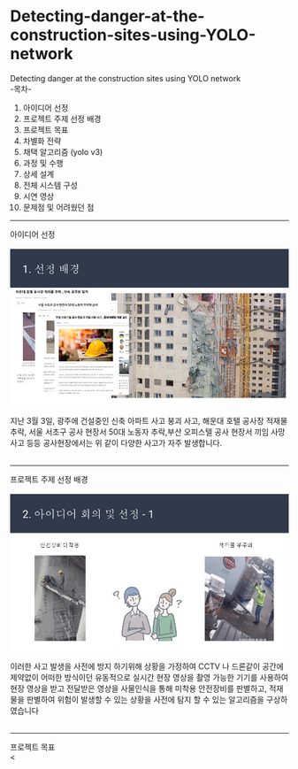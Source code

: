 # Detecting-danger-at-the-construction-sites-using-YOLO-network
Detecting danger at the construction sites using YOLO network 
<br>
-목차- <br> 
 1. 아이디어 선정 <br>
 2. 프로젝트 주제 선정 배경 <br>
 3. 프로젝트 목표 <br>
 4. 차별화 전략 <br>
 5. 채택 알고리즘 (yolo v3) <br>
 6. 과정 및 수행 <br>
 7. 상세 설계 <br>
 8. 전체 시스템 구성 <br>
 9. 시연 영상 <br>
 10. 문제점 및 어려웠던 점 <br>
 <hr>
 
아이디어 선정 <br><br>
<img src="https://github.com/demasialol/Detecting-danger-at-the-construction-sites-using-YOLO-network/blob/main/slide3.JPG?raw=true" align="center"><br><br>
지난 3월 3일, 광주에 건설중인 신축 아파트 사고 붕괴 사고, 해운대 호텔 공사장 적재물 추락, 서울 서초구 공사 현장서 50대 노동자 추락,부산 오피스텔 공사 현장서 끼임 사망 사고 등등
공사현장에서는 위 같이 다양한 사고가 자주 발생합니다. <br><br>
<hr>
프로젝트 주제 선정 배경 <br><br>
<img src="https://github.com/demasialol/Detecting-danger-at-the-construction-sites-using-YOLO-network/blob/main/slide4.JPG?raw=true" align="center"><br><br>
이러한 사고 발생을 사전에 방지 하기위해 상황을 가정하여 
CCTV 나 드론같이 공간에 제약없이 어떠한 방식이던 유동적으로 실시간 현장 영상을 촬영 가능한 기기를 사용하여 현장 영상을 받고 
전달받은 영상을 사물인식을 통해 미착용 안전장비를 판별하고, 적재물을 판별하여 위험이 발생할 수 있는 상황을 사전에 탐지 할 수 있는 알고리즘을 구상하였습니다
<br><br>
<hr>
프로젝트 목표 <br><


